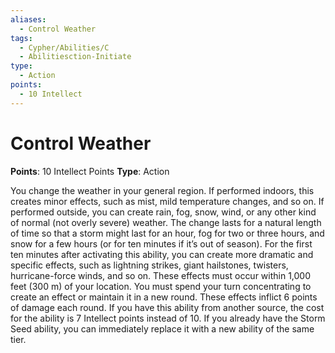 ```yaml
---
aliases:
  - Control Weather
tags:
  - Cypher/Abilities/C
  - Abilitiesction-Initiate
type:
  - Action
points:
  - 10 Intellect
---
```


# Control Weather

**Points**: 10 Intellect Points
**Type**: Action

You change the weather in your general region. If performed indoors, this creates minor effects, such as mist, mild temperature changes, and so on. If performed outside, you can create rain, fog, snow, wind, or any other kind of normal (not overly severe) weather. The change lasts for a natural length of time so that a storm might last for an hour, fog for two or three hours, and snow for a few hours (or for ten minutes if it’s out of season). For the first ten minutes after activating this ability, you can create more dramatic and specific effects, such as lightning strikes, giant hailstones, twisters, hurricane-force winds, and so on. These effects must occur within 1,000 feet (300 m) of your location. You must spend your turn concentrating to create an effect or maintain it in a new round. These effects inflict 6 points of damage each round. If you have this ability from another source, the cost for the ability is 7 Intellect points instead of 10. If you already have the Storm Seed ability, you can immediately replace it with a new ability of the same tier.
